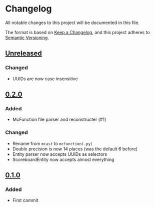 # Changelog
All notable changes to this project will be documented in this file.

The format is based on [Keep a Changelog](https://keepachangelog.com/en/1.0.0/),
and this project adheres to [Semantic Versioning](https://semver.org/spec/v2.0.0.html).


## [Unreleased]

### Changed

- UUIDs are now case insensitive

## [0.2.0]

### Added

- McFunction file parser and reconstructer (#1)

### Changed

- Rename from `mcast` to `mcfunction(.py)`
- Double precision is now 14 places  (was the default 6 before)
- Entity parser now accepts UUIDs as selectors
- ScoreboardEntity now accepts almost everything

## [0.1.0]

### Added

- First commit


[Unreleased]: https://github.com/Le0Developer/mcfunction.py/compare/v0.2.0...HEAD
[0.2.0]: https://github.com/Le0Developer/mcfunction.py/compare/v0.1.0...v0.2.0
[0.1.0]: https://github.com/Le0Developer/mcfunction.py/releases/tag/v0.1.0
